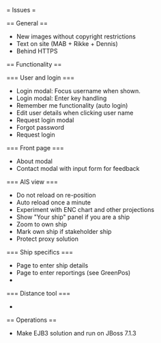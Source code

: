 = Issues =

== General ==

* New images without copyright restrictions
* Text on site (MAB + Rikke + Dennis)
* Behind HTTPS

== Functionality ==

=== User and login ===

* Login modal: Focus username when shown.
* Login modal: Enter key handling
* Remember me functionality (auto login)
* Edit user details when clicking user name
* Request login modal
* Forgot password
* Request login


=== Front page ===

* About modal
* Contact modal with input form for feedback

=== AIS view ===

* Do not reload on re-position
* Auto reload once a minute
* Experiment with ENC chart and other projections
* Show "Your ship" panel if you are a ship
* Zoom to own ship
* Mark own ship if stakeholder ship
* Protect proxy solution
  
=== Ship specifics ===

* Page to enter ship details
* Page to enter reportings (see GreenPos)
* 

=== Distance tool ===

*

== Operations ==

* Make EJB3 solution and run on JBoss 7.1.3

